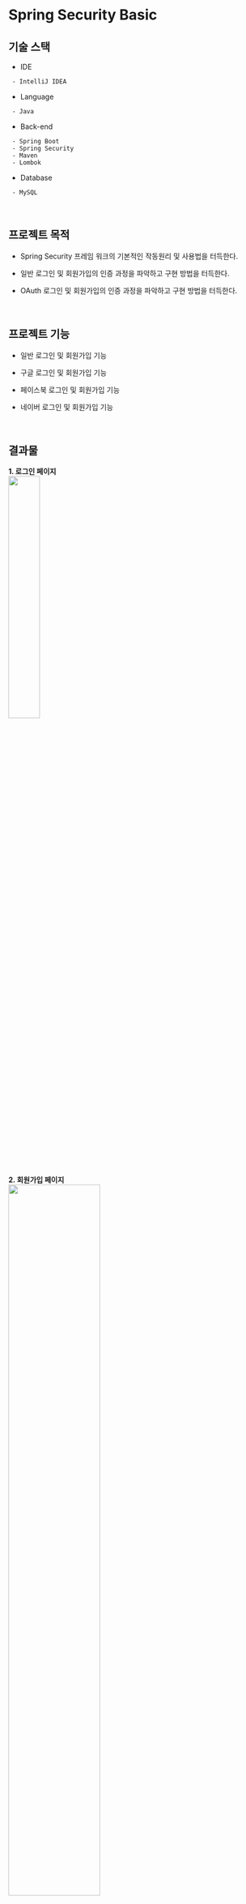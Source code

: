 # Spring Security Basic

## 기술 스택
* IDE
```
 - IntelliJ IDEA
```
* Language
```
 - Java
```
* Back-end
```
 - Spring Boot
 - Spring Security
 - Maven
 - Lombok
```
* Database
```
 - MySQL
```
</br>

## 프로젝트 목적
* Spring Security 프레임 워크의 기본적인 작동원리 및 사용법을 터득한다.

* 일반 로그인 및 회원가입의 인증 과정을 파악하고 구현 방법을 터득한다.

* OAuth 로그인 및 회원가입의 인증 과정을 파악하고 구현 방법을 터득한다.
</br>


## 프로젝트 기능
* 일반 로그인 및 회원가입 기능

* 구글 로그인 및 회원가입 기능

* 페이스북 로그인 및 회원가입 기능

* 네이버 로그인 및 회원가입 기능
</br>

## 결과물
**1. 로그인 페이지**   
<img src="https://user-images.githubusercontent.com/61148914/136642867-dc561c14-d4fa-4a5e-9687-277f223b9f14.png" width="35%">
</br>

**2. 회원가입 페이지**   
<img src="https://user-images.githubusercontent.com/61148914/136642906-20f408fe-eabe-4582-87f2-eeb3ba69bf69.png" width="60%">
</br>

**3. 구글 로그인 페이지**   
<img src="https://user-images.githubusercontent.com/61148914/136642962-937d1d16-5de3-43a7-922a-0aace6add93d.png" width="60%">
</br>

**4. 페이스북 로그인 페이지**   
<img src="https://user-images.githubusercontent.com/61148914/136642975-4d413135-225c-40cc-bebb-9a98eb28b340.png" width="60%">
</br>

**5. 네이버 로그인 페이지**   
<img src="https://user-images.githubusercontent.com/61148914/136643011-48f63b2e-15da-444c-8d77-91d5487865e2.png" width="60%">
</br>
</br>

## 링크
* Tistory : https://qlsdud0604.tistory.com/category/Spring%20Boot/Spring%20Security%20%EA%B8%B0%EC%B4%88
